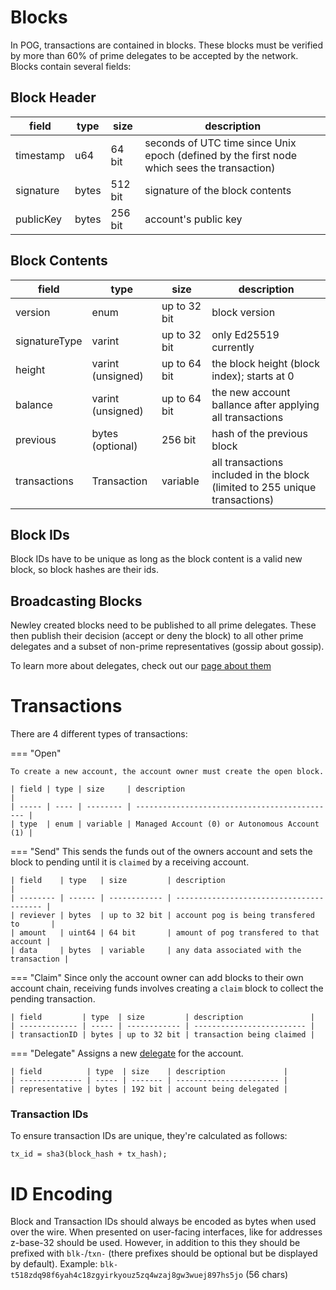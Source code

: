 # Blocks

In POG, transactions are contained in blocks. These blocks must be verified by more than 60% of prime delegates to be accepted by the network.
Blocks contain several fields:

## Block Header

| field     | type  | size    | description                                                                                 |
| --------- | ----- | ------- | ------------------------------------------------------------------------------------------- |
| timestamp | u64   | 64 bit  | seconds of UTC time since Unix epoch (defined by the first node which sees the transaction) |
| signature | bytes | 512 bit | signature of the block contents                                                             |
| publicKey | bytes | 256 bit | account's public key                                                                        |

## Block Contents

| field         | type              | size         | description                                                                 |
| ------------- | ----------------- | ------------ | --------------------------------------------------------------------------- |
| version       | enum              | up to 32 bit | block version                                                               |
| signatureType | varint            | up to 32 bit | only Ed25519 currently                                                      |
| height        | varint (unsigned) | up to 64 bit | the block height (block index); starts at 0                                 |
| balance       | varint (unsigned) | up to 64 bit | the new account ballance after applying all transactions                    |
| previous      | bytes (optional)  | 256 bit      | hash of the previous block                                                  |
| transactions  | Transaction       | variable     | all transactions included in the block (limited to 255 unique transactions) |

## Block IDs

Block IDs have to be unique as long as the block content is a valid new block, so block hashes are their ids.

## Broadcasting Blocks

Newley created blocks need to be published to all prime delegates.
These then publish their decision (accept or deny the block) to all other prime delegates and a subset of non-prime representatives (gossip about gossip).

To learn more about delegates, check out our [page about them](../consensus/delegates.md)

# Transactions

There are 4 different types of transactions:

<!-- prettier-ignore-start -->
=== "Open"

    To create a new account, the account owner must create the open block.

    | field | type | size     | description                                   |
    | ----- | ---- | -------- | --------------------------------------------- |
    | type  | enum | variable | Managed Account (0) or Autonomous Account (1) |

=== "Send"
    This sends the funds out of the owners account and sets the block to pending until it is `claimed` by a receiving account.

    | field    | type   | size         | description                              |
    | -------- | ------ | ------------ | ---------------------------------------- |
    | reviever | bytes  | up to 32 bit | account pog is being transfered to       |
    | amount   | uint64 | 64 bit       | amount of pog transfered to that account |
    | data     | bytes  | variable     | any data associated with the transaction |

=== "Claim"
    Since only the account owner can add blocks to their own account chain, receiving funds involves creating a `claim` block to collect the pending transaction.

    | field         | type  | size         | description               |
    | ------------- | ----- | ------------ | ------------------------- |
    | transactionID | bytes | up to 32 bit | transaction being claimed |

=== "Delegate"
    Assigns a new [delegate](../consensus/delegates.md) for the account.

    | field          | type  | size    | description             |
    | -------------- | ----- | ------- | ----------------------- |
    | representative | bytes | 192 bit | account being delegated |
<!-- prettier-ignore-end -->

### Transaction IDs

To ensure transaction IDs are unique, they're calculated as follows:

```
tx_id = sha3(block_hash + tx_hash);
```

# ID Encoding

Block and Transaction IDs should always be encoded as bytes when used over the wire. When presented on user-facing interfaces, like for addresses z-base-32 should be used.
However, in addition to this they should be prefixed with `blk-`/`txn-` (there prefixes should be optional but be displayed by default).
Example: `blk-t518zdq98f6yah4c18zgyirkyouz5zq4wzaj8gw3wuej897hs5jo` (56 chars)
